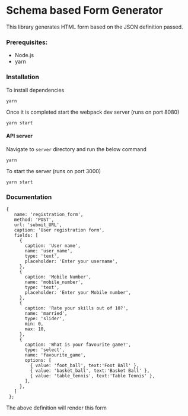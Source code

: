 # Schema based Form Generator

This library generates HTML form based on the JSON definition passed.



### Prerequisites:

- Node.js
- yarn

### Installation 

To install dependencies 
```
yarn

```
Once it is completed start the webpack dev server (runs on port 8080)
```
yarn start
```

#### API server

Navigate to `server` directory and run the below command

```
yarn 
```
To start the server (runs on port 3000)
```
yarn start
```

### Documentation

```
{
   name: 'registration_form',
   method: 'POST',
   url: 'submit_URL',
   caption: 'User registration form',
   fields: [
     {
       caption: 'User name',
       name: 'user_name',
       type: 'text',
       placeholder: 'Enter your username',
     },
     {
       caption: 'Mobile Number',
       name: 'mobile_number',
       type: 'text',
       placeholder: 'Enter your Mobile number',
     },
     {
       caption: 'Rate your skills out of 10?',
       name: 'married',
       type: 'slider',
       min: 0,
       max: 10,
     },
     {
       caption: 'What is your favourite game?',
       type: 'select',
       name: 'favourite_game',
       options: [
         { value: 'foot_ball', text:'Foot Ball' },
         { value: 'basket_ball', text:'Basket Ball' },
         { value: 'table_tennis', text:'Table Tennis' },
       ],
     },
   ]
 };

```

The above definition will render this form 
















